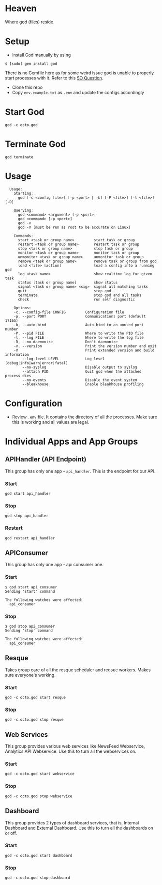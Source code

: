 # Heaven

Where god (files) reside.

# Setup

- Install God manually by using

```
$ [sudo] gem install god
```

There is no Gemfile here as for some weird issue god is unable to properly start processes with it. Refer to this [SO Question](http://stackoverflow.com/questions/36790749/unicorn-is-not-part-of-the-bundle-while-starting-from-god).

- Clone this repo
- Copy `env.example.txt` as `.env` and update the configs accordingly

# Start God

```
god -c octo.god
```

# Terminate God

```
god terminate
```

# Usage

```
  Usage:
    Starting:
      god [-c <config file>] [-p <port> | -b] [-P <file>] [-l <file>] [-D]

    Querying:
      god <command> <argument> [-p <port>]
      god <command> [-p <port>]
      god -v
      god -V (must be run as root to be accurate on Linux)

    Commands:
      start <task or group name>         start task or group
      restart <task or group name>       restart task or group
      stop <task or group name>          stop task or group
      monitor <task or group name>       monitor task or group
      unmonitor <task or group name>     unmonitor task or group
      remove <task or group name>        remove task or group from god
      load <file> [action]               load a config into a running god
      log <task name>                    show realtime log for given task
      status [task or group name]        show status
      signal <task or group name> <sig>  signal all matching tasks
      quit                               stop god
      terminate                          stop god and all tasks
      check                              run self diagnostic

    Options:
    -c, --config-file CONFIG         Configuration file
    -p, --port PORT                  Communications port (default 17165)
    -b, --auto-bind                  Auto-bind to an unused port number
    -P, --pid FILE                   Where to write the PID file
    -l, --log FILE                   Where to write the log file
    -D, --no-daemonize               Don't daemonize
    -v, --version                    Print the version number and exit
    -V                               Print extended version and build information
        --log-level LEVEL            Log level [debug|info|warn|error|fatal]
        --no-syslog                  Disable output to syslog
        --attach PID                 Quit god when the attached process dies
        --no-events                  Disable the event system
        --bleakhouse                 Enable bleakhouse profiling
```

# Configuration

- Review `.env` file. It contains the directory of all the processes. Make sure this is working and all values are legal.


# Individual Apps and App Groups

## APIHandler (API Endpoint)

This group has only one app - `api_handler`. This is the endpoint for our API.

### Start

```
god start api_handler
```

### Stop

```
god stop api_handler
```

### Restart

```
god restart api_handler
```

## APIConsumer

This group has only one app - api consumer one.

### Start

```
$ god start api_consumer
Sending 'start' command

The following watches were affected:
  api_consumer
```

### Stop

```
$ god stop api_consumer
Sending 'stop' command

The following watches were affected:
  api_consumer
```

## Resque

Takes group care of all the resque scheduler and reqsue workers. Makes sure everyone's working.

### Start

```
god -c octo.god start resque
```

### Stop

```
god -c octo.god stop resque
```

## Web Services

This group provides various web services like NewsFeed Webservice, Analytics API Webservice. Use this to turn all the webservices on.

### Start

```
god -c octo.god start webservice
```

### Stop

```
god -c octo.god stop webservice
```

## Dashboard

This group provides 2 types of dashboard services, that is, Internal Dashboard and External Dashboard. Use this to turn all the dashboards on or off.

### Start

```
god -c octo.god start dashboard
```

### Stop

```
god -c octo.god stop dashboard
```

